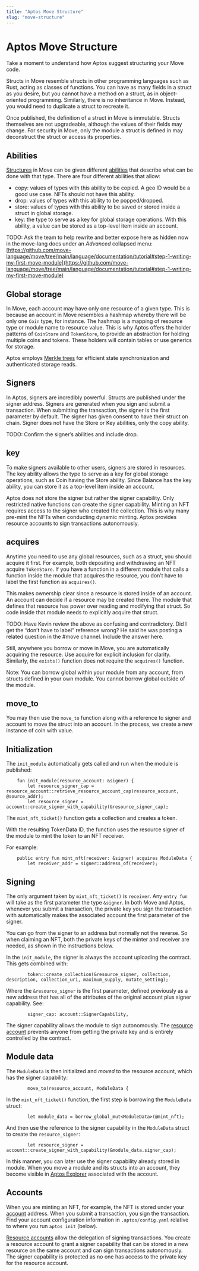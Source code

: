 ```yaml
---
title: "Aptos Move Structure"
slug: "move-structure"
---
```


# Aptos Move Structure

Take a moment to understand how Aptos suggest structuring your Move code.

Structs in Move resemble structs in other programming languages such as Rust, acting as classes of functions. You can have as many fields in a struct as you desire, but you cannot have a method on a struct, as in object-oriented programming. Similarly, there is no inheritance in Move. Instead, you would need to duplicate a struct to recreate it.

Once published, the definition of a struct in Move is immutable. Structs themselves are not upgradeable, although the values of their fields may change. For security in Move, only the module a struct is defined in may deconstruct the struct or access its properties.

## Abilities

[Structures](https://move-language.github.io/move/structs-and-resources.html) in Move can be given different [abilities](https://move-language.github.io/move/abilities.html) that describe what can be done with that type. There are four different abilities that allow:

* copy: values of types with this ability to be copied. A geo ID would be a good use case. NFTs should not have this ability.
* drop: values of types with this ability to be popped/dropped.
* store: values of types with this ability to be saved or stored inside a struct in global storage.
* key: the type to serve as a key for global storage operations. With this ability, a value can be stored as a top-level item inside an account.

TODO: Ask the team to help rewrite and better expose here as hidden now in the move-lang docs under an *Advanced* collapsed menu:
[https://github.com/move-language/move/tree/main/language/documentation/tutorial#step-1-writing-my-first-move-module](https://github.com/move-language/move/tree/main/language/documentation/tutorial#step-1-writing-my-first-move-module)

## Global storage

In Move, each account may have only one resource of a given type. This is because an account in Move resembles a hashmap whereby there will be only one `Coin` type, for instance. The hashmap is a mapping of resource type or module name to resource value. This is why Aptos offers the holder patterns of `CoinStore` and `TokenStore`, to provide an abstraction for holding multiple coins and tokens. These holders will contain tables or use generics for storage.

Aptos employs [Merkle trees](https://aptos.dev/reference/glossary/#merkle-trees) for efficient state synchronization and authenticated storage reads.

## Signers

In Aptos, signers are incredibly powerful. Structs are published under the signer address. Signers are generated when you sign and submit a transaction. When submitting the transaction, the signer is the first parameter by default. The signer has given consent to have their struct on chain. Signer does not have the Store or Key abilities, only the copy ability.

TODO: Confirm the signer’s abilities and include drop.

## key

To make signers available to other users, signers are stored in resources. The key ability allows the type to serve as a key for global storage operations, such as Coin having the Store ability. Since Balance has the key ability, you can store it as a top-level item inside an account.

Aptos does not store the signer but rather the signer capability. Only restricted native functions can create the signer capability. Minting an NFT requires access to the signer who created the collection. This is why many pre-mint the NFTs when conducting dynamic minting. Aptos provides resource accounts to sign transactions autonomously.

## acquires

Anytime you need to use any global resources, such as a struct, you should acquire it first. For example, both depositing and withdrawing an NFT acquire `TokenStore`. If you have a function in a different module that calls a function inside the module that acquires the resource, you don’t have to label the first function as `acquires()`.

This makes ownership clear since a resource is stored inside of an account. An account can decide if a resource may be created there. The module that defines that resource has power over reading and modifying that struct. So code inside that module needs to explicitly acquire that struct.

TODO: Have Kevin review the above as confusing and contradictory. Did I get the “don’t have to label” reference wrong? He said he was posting a related question in the #move channel. Include the answer here.

Still, anywhere you borrow or move in Move, you are automatically acquiring the resource. Use acquire for explicit inclusion for clarity. Similarly, the `exists()` function does not require the `acquires()` function.

Note: You can borrow global within your module from any account, from structs defined in your own module. You cannot borrow global outside of the module.

## move_to

You may then use the `move_to` function along with a reference to signer and account to move the struct into an account. In the process, we create a new instance of coin with value.


## Initialization

The `init_module` automatically gets called and run when the module is published:

```shell
    fun init_module(resource_account: &signer) {
        let resource_signer_cap = resource_account::retrieve_resource_account_cap(resource_account, @source_addr);
        let resource_signer = account::create_signer_with_capability(&resource_signer_cap);
```

The `mint_nft_ticket()` function gets a collection and creates a token.

With the resulting TokenData ID, the function uses the resource signer of the module to mint the token to an NFT receiver.

For example:
```shell
    public entry fun mint_nft(receiver: &signer) acquires ModuleData {
        let receiver_addr = signer::address_of(receiver);
```

## Signing

The only argument taken by `mint_nft_ticket()` is `receiver`. Any `entry fun` will take as the first parameter the type `&signer`. In both Move and Aptos, whenever you submit a transaction, the private key you sign the transaction with automatically makes the associated account the first parameter of the signer.

You can go from the signer to an address but normally not the reverse. So when claiming an NFT, both the private keys of the minter and receiver are needed, as shown in the instructions below.

In the `init_module`, the signer is always the account uploading the contract. This gets combined with:

```shell
        token::create_collection(&resource_signer, collection, description, collection_uri, maximum_supply, mutate_setting);

```
Where the `&resource_signer` is the first parameter, defined previously as a new address that has all of the attributes of the original account plus signer capability. See:

```shell
        signer_cap: account::SignerCapability,
```

The signer capability allows the module to sign autonomously. The [resource account](../resource-accounts.md) prevents anyone from getting the private key and is entirely controlled by the contract.

## Module data

The `ModuleData` is then initialized and *moved* to the resource account, which has the signer capability:

```shell
        move_to(resource_account, ModuleData {
```

In the `mint_nft_ticket()` function, the first step is borrowing the `ModuleData` struct:

```shell
        let module_data = borrow_global_mut<ModuleData>(@mint_nft);
```

And then use the reference to the signer capability in the  `ModuleData` struct to create the `resource_signer`:

```shell
        let resource_signer = account::create_signer_with_capability(&module_data.signer_cap);
```

In this manner, you can later use the signer capability already stored in module. When you move a module and its structs into an account, they become visible in [Aptos Explorer](https://explorer.aptoslabs.com/) associated with the account.

## Accounts

When you are minting an NFT, for example, the NFT is stored under your [account](../../concepts/accounts.md) address. When you submit a transaction, you sign the transaction. Find your account configuration information in `.aptos/config.yaml` relative to where you run `aptos init` (below).

[Resource accounts](../resource-accounts.md) allow the delegation of signing transactions. You create a resource account to grant a signer capability that can be stored in a new resource on the same account and can sign transactions autonomously. The signer capability is protected as no one has access to the private key for the resource account.
